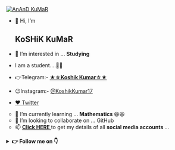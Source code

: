 [![AnAnD KuMaR](https://telegra.ph/file/4c3f4c1b8371f0e6d5d88.jpg)](https://telegra.ph/My-InFO-07-31)

- 👋 Hi, I’m <h2> KoSHiK KuMaR </h2>

- 👀 I’m interested in ... <b> Studying </b>

- I am a student....👨‍🎓

- 👉Telegram:- <a href=https://telegram.dog/KoshikKumar17> <b> ★☆Koshik Kumar☆★ </b> </a>

- 😉Instagram:- <a href=https://instagram.com/KoshikKumar17> @KoshikKumar17 </a>

- [♥️ Twitter](https://twitter.com/KoshikKumar20)

<ul type="circle">
<li>🌱 I’m currently learning ... <b> Mathematics </b> 😆😆</li>
<li>💞️ I’m looking to collaborate on ... GitHub</li>
<li>📫 <b> <A href=https://telegra.ph/My-InFO-07-31> Click HERE </a> </b> to get my details of all <b> social media accounts </b> ...</li>
</ul>


<details>
    <summary><b> 👉 Follow me on 👇</b></summary>

<a href="https://telegram.me/KoshikKumar17"><img alt="Telegram" src="https://img.shields.io/badge/@KoshikKumar17-2CA5E0?style=for-the-badge&logo=telegram&logoColor=white"/></a>

<a href="https://facebook.com/koshikkumar17"><img alt="Facebook" src="https://img.shields.io/badge/@KoshikKumar17-2CA5E0?style=for-the-badge&logo=facebook&logoColor=white"/></a>

<a href="https://instagram.com/KoshikKumar17"><img alt="Instagram" src="https://img.shields.io/badge/@KoshikKumar17-2CA5E0?style=for-the-badge&logo=instagram&logoColor=white"/></a>

<a href="https://twitter.com/KoshikKumar20"><img alt="Twitter" src="https://img.shields.io/badge/@KoshikKumar20-2CA5E0?style=for-the-badge&logo=twitter&logoColor=white"/></a>
</details>
